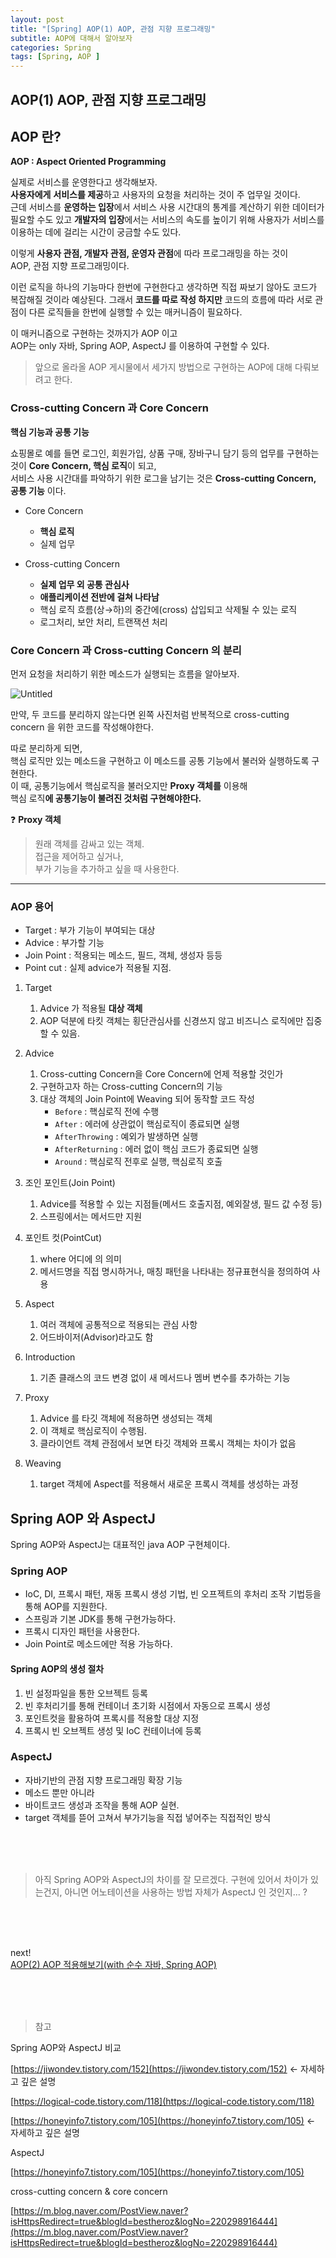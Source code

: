 ```yaml
---
layout: post
title: "[Spring] AOP(1) AOP, 관점 지향 프로그래밍"
subtitle: AOP에 대해서 알아보자
categories: Spring
tags: [Spring, AOP ]
---
```



## AOP(1) AOP, 관점 지향 프로그래밍

## AOP 란?

**AOP : Aspect Oriented Programming**

실제로 서비스를 운영한다고 생각해보자.    
**사용자에게** **서비스를 제공**하고 사용자의 요청을 처리하는 것이 주 업무일 것이다.    
근데 서비스를 **운영하는 입장**에서 서비스 사용 시간대의 통계를 계산하기 위한 데이터가 필요할 수도 있고 **개발자의 입장**에서는 서비스의 속도를 높이기 위해 사용자가 서비스를 이용하는 데에 걸리는 시간이 궁금할 수도 있다.

이렇게 **사용자 관점, 개발자 관점, 운영자 관점**에 따라 프로그래밍을 하는 것이    
AOP, 관점 지향 프로그래밍이다.    

이런 로직을 하나의 기능마다 한번에 구현한다고 생각하면 직접 짜보기 않아도 코드가 복잡해질 것이라 예상된다. 그래서 **코드를 따로 작성 하지만** 코드의 흐름에 따라 서로 관점이 다른 로직들을 한번에 실행할 수 있는 매커니즘이 필요하다.

이 매커니즘으로 구현하는 것까지가 AOP 이고    
AOP는 only 자바, Spring AOP, AspectJ 를 이용하여 구현할 수 있다.    

> 앞으로 올라올 AOP 게시물에서 세가지 방법으로 구현하는 AOP에 대해 다뤄보려고 한다.


### Cross-cutting Concern 과 Core Concern

**핵심 기능과 공통 기능**

쇼핑몰로 예를 들면 로그인, 회원가입, 상품 구매, 장바구니 담기 등의 업무를 구현하는 것이 **Core Concern, 핵심 로직**이 되고,     
서비스 사용 시간대를 파악하기 위한 로그을 남기는 것은 **Cross-cutting Concern, 공통 기능** 이다.

- Core Concern
    - **핵심 로직**
    - 실제 업무
    

- Cross-cutting Concern
    - **실제 업무 외 공통 관심사**
    - **애플리케이션 전반에 걸쳐 나타남**
    - 핵심 로직 흐름(상→하)의 중간에(cross) 삽입되고 삭제될 수 있는 로직
    - 로그처리, 보안 처리, 트랜잭션 처리

### Core Concern 과 Cross-cutting Concern 의 분리

먼저 요청을 처리하기 위한 메소드가 실행되는 흐름을 알아보자.

![Untitled](/assets/images/posts/2022-04-21-web-1.png)

만약, 두 코드를 분리하지 않는다면 왼쪽 사진처럼 반복적으로 cross-cutting concern 을 위한 코드를 작성해야한다.

따로 분리하게 되면,    
핵심 로직만 있는 메소드을 구현하고 이 메소드를 공통 기능에서 불러와 실행하도록 구현한다.    
이 때, 공통기능에서 핵심로직을 불러오지만 **Proxy 객체를** 이용해    
핵심 로직**에 공통기능이 불려진 것처럼 구현해야한다.**    

❓ **Proxy 객체**

> 원래 객체를 감싸고 있는 객체.    
> 접근을 제어하고 싶거나,     
> 부가 기능을 추가하고 싶을 때 사용한다.
> 

---

### AOP 용어

- Target : 부가 기능이 부여되는 대상
- Advice : 부가할 기능
- Join Point : 적용되는 메소드, 필드, 객체, 생성자 등등
- Point cut : 실제 advice가 적용될 지점.

1. Target
    1. Advice 가 적용될 **대상 객체**
    2. AOP 덕분에 타킷 객체는 횡단관심사를 신경쓰지 않고 비즈니스 로직에만 집중할 수 있음.
    
2. Advice 
    1. Cross-cutting Concern을 Core Concern에 언제 적용할 것인가
    2. 구현하고자 하는 Cross-cutting Concern의 기능
    3. 대상 객체의 Join Point에 Weaving 되어 동작할 코드 작성
        - `Before` : 핵심로직 전에 수행
        - `After` : 에러에 상관없이 핵심로직이 종료되면 실행
        - `AfterThrowing` : 예외가 발생하면 실행
        - `AfterReturning` : 에러 없이 핵심 코드가 종료되면 실행
        - `Around` : 핵심로직 전후로 실행, 핵심로직 호출
3. 조인 포인트(Join Point)
    1. Advice를 적용할 수 있는 지점들(메서드 호출지점, 예외잘생, 필드 값 수정 등)
    2. 스프링에서는 메서드만 지원
    
4. 포인트 컷(PointCut)
    1. where 어디에 의 의미
    2. 메서드명을 직접 명시하거나, 매칭 패턴을 나타내는 정규표현식을 정의하여 사용
    
5. Aspect
    1. 여러 객체에 공통적으로 적용되는 관심 사항
    2. 어드바이저(Advisor)라고도 함 
    
6. Introduction
    1. 기존 클래스의 코드 변경 없이 새 메서드나 멤버 변수를 추가하는 기능
    
7. Proxy
    1. Advice 를 타깃 객체에 적용하면 생성되는 객체
    2. 이 객체로 핵심로직이 수행됨.
    3. 클라이언트 객체 관점에서 보면 타깃 객체와 프록시 객체는 차이가 없음
    
8. Weaving
    1. target 객체에 Aspect를 적용해서 새로운 프록시 객체를 생성하는 과정

## Spring AOP 와 AspectJ

Spring AOP와 AspectJ는 대표적인 java AOP 구현체이다.

### Spring AOP

- IoC, DI, 프록시 패턴, 재동 프록시 생성 기법, 빈 오프젝트의 후처리 조작 기법등을 통해 AOP를 지원한다.
- 스프링과 기본 JDK를 통해 구현가능하다.
- 프록시 디자인 패턴을 사용한다.
- Join Point로 메소드에만 적용 가능하다.

#### Spring AOP의 생성 절차

1. 빈 설정파일을 통한 오브젝트 등록
2. 빈 후처리기를 통해 컨테이너 초기화 시점에서 자동으로 프록시 생성
3. 포인트컷을 활용하여 프록시를 적용할 대상 지정
4. 프록시 빈 오브젝트 생성 및 IoC 컨테이너에 등록

### AspectJ

- 자바기반의 관점 지향 프로그래밍 확장 기능
- 메소드 뿐만 아니라
- 바이트코드 생성과 조작을 통해 AOP 실현.
- target 객체를 뜯어 고쳐서 부가기능을 직접 넣어주는 직접적인 방식

<br/>
<br/>
<br/>


> 아직 Spring AOP와 AspectJ의 차이를 잘 모르겠다. 구현에 있어서 차이가 있는건지, 아니면 어노테이션을 사용하는 방법 자체가 AspectJ 인 것인지... ?
> 

<br/>
<br/>
<br/>

next!    
[AOP(2) AOP 적용해보기(with 순수 자바, Spring AOP)](https://yeonui-0626.github.io/spring/2022/04/22/web-aop2.html)

<br/>
<br/>
<br/>

> 참고
> 

Spring AOP와 AspectJ 비교

[https://jiwondev.tistory.com/152](https://jiwondev.tistory.com/152) ← 자세하고 깊은 설명

[https://logical-code.tistory.com/118](https://logical-code.tistory.com/118)

[https://honeyinfo7.tistory.com/105](https://honeyinfo7.tistory.com/105) ← 자세하고 깊은 설명

AspectJ

[https://honeyinfo7.tistory.com/105](https://honeyinfo7.tistory.com/105)

cross-cutting concern & core concern

[https://m.blog.naver.com/PostView.naver?isHttpsRedirect=true&blogId=bestheroz&logNo=220298916444](https://m.blog.naver.com/PostView.naver?isHttpsRedirect=true&blogId=bestheroz&logNo=220298916444)
